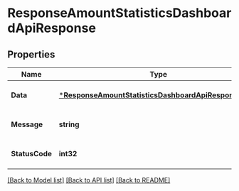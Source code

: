 # ResponseAmountStatisticsDashboardApiResponse

## Properties
Name | Type | Description | Notes
------------ | ------------- | ------------- | -------------
**Data** | [***ResponseAmountStatisticsDashboardApiResponseData**](response.AmountStatisticsDashboardAPIResponse_data.md) |  | [optional] [default to null]
**Message** | **string** |  | [optional] [default to null]
**StatusCode** | **int32** |  | [optional] [default to null]

[[Back to Model list]](../README.md#documentation-for-models) [[Back to API list]](../README.md#documentation-for-api-endpoints) [[Back to README]](../README.md)


